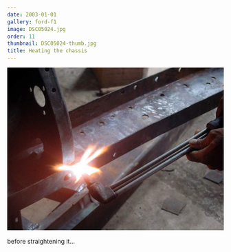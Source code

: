 ```yaml
---
date: 2003-01-01
gallery: ford-f1
image: DSC05024.jpg
order: 11
thumbnail: DSC05024-thumb.jpg
title: Heating the chassis
---
```


![Heating the chassis](./DSC05024.jpg)

before straightening it...